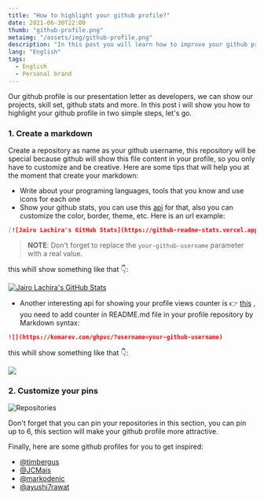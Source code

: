 ```yaml
---
title: "How to highlight your github profile?"
date: 2021-06-30T22:00
thumb: "github-profile.png"
metaimg: "/assets/img/github-profile.png"
description: "In this post you will learn how to improve your github profile using a markdown syntax"
lang: "English"
tags:
  - English
  - Personal brand
---
```


Our github profile is our presentation letter as developers, we can show our projects, skill set, github stats and more. In this post i will show you how to highlight your github profile in two simple steps, let's go.


### 1. Create a markdown

Create a repository as name as your github username, this repository will be special because github will show this file content in your profile, so you only have to customize and be creative. Here are some tips that will help you at the moment that create your markdown:

- Write about your programing languages, tools that you know and use icons for each one 
- Show your github stats, you can use this [api](https://github.com/anuraghazra/github-readme-stats) for that, also you can customize the color, border, theme, etc.  Here is an url example:

```markdown
[![Jairo Lachira's GitHub Stats](https://github-readme-stats.vercel.app/api?username=your-github-username&show_icons=true&hide_border=false&theme=vue)](https://github.com/anuraghazra/github-readme-stats)
```
> **NOTE**: Don't forget to replace the `your-github-username` parameter with a real value.


this whill show something like that 👇:

[![Jairo Lachira's GitHub Stats](https://github-readme-stats.vercel.app/api?username=j4iro&show_icons=true&hide_border=false&theme=vue)](https://github.com/anuraghazra/github-readme-stats)

- Another interesting api for showing your profile views counter is 👉 [this](https://github.com/antonkomarev/github-profile-views-counter/) , you need to add counter in README.md file in your profile repository by Markdown syntax:

```markdown
![](https://komarev.com/ghpvc/?username=your-github-username)
```
this whill show something like that 👇:

[![](https://komarev.com/ghpvc/?username=j4iro&color=blue&label=Profile%20Views)](https://github.com/j4iro/j4iro)

### 2. Customize your pins

![Repositories](/assets/img/_repositories_pinned.png "Repositories")

Don't forget that you can pin your repositories in this section, you can pin up to 6, this section will make your github profile more attractive.

Finally, here are some github profiles for you to get inspired:

- [@timbergus](https://github.com/timbergus)
- [@JCMais](https://github.com/JCMais)
- [@markodenic](https://github.com/markodenic)
- [@ayushi7rawat](https://github.com/ayushi7rawat)
